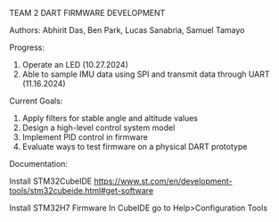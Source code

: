 TEAM 2 DART FIRMWARE DEVELOPMENT

Authors: Abhirit Das, Ben Park, Lucas Sanabria, Samuel Tamayo

Progress:
1) Operate an LED (10.27.2024)
2) Able to sample IMU data using SPI and transmit data through UART (11.16.2024)

Current Goals:
1) Apply filters for stable angle and altitude values
2) Design a high-level control system model
3) Implement PID control in firmware
4) Evaluate ways to test firmware on a physical DART prototype

Documentation:

Install STM32CubeIDE
https://www.st.com/en/development-tools/stm32cubeide.html#get-software

Install STM32H7 Firmware
In CubeIDE go to Help>Configuration Tools


